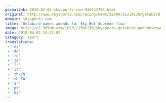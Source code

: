 ```yaml
---
permalink: 2018-04-02-skysports.com-934443753.html
original: http://www.skysports.com/racing/news/12040/11314139/getabird-makes-amends-for-sky-bet-supreme-flop
domain: skysports.com
title: 'Getabird makes amends for Sky Bet Supreme flop'
image: http://e2.365dm.com/18/01/150x150/skysports-getabird-punchestown-horse-racing_4204731.jpg
date: 2018-04-02 14:24:07
category: sport
translations: 
 - 'es'
 - 'de'
 - 'ru'
 - 'ja'
 - 'fr'
 - 'it'
 - 'zh-CN'
 - 'zh-TW'
 - 'ar'
 - 'pt'
 - 'hy'
---
```


